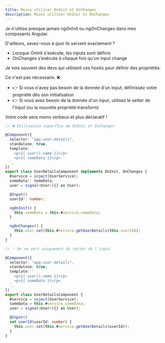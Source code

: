 ```yaml
---
title: Moins utiliser OnInit et OnChanges
description: Moins utiliser OnInit et OnChanges
---
```


Je n'utilise presque jamais ngOnInit ou ngOnChanges dans mes composants Angular.

D'ailleurs, savez-vous à quoi ils servent exactement ?

- Lorsque OnInit s'exécute, les inputs sont définis
- OnChanges s'exécute à chaque fois qu'un input change

Je vois souvent des devs qui utilisent ces hooks pour définir des propriétés.

Ce n'est pas nécessaire. ❌

- 👉 Si vous n'avez pas besoin de la donnée d'un input, définissez votre propriété dès son initialisation
- 👉 Si vous avez besoin de la donnée d'un input, utilisez le setter de l'input (ou la nouvelle propriété transform)

Votre code sera moins verbeux et plus déclaratif !

```typescript
// ❌ Utilisation superflux de OnInit et OnChanges

@Component({
  selector: "app-user-details",
  standalone: true,
  template: `
    <p>{{ user().name }}</p>
    <p>{{ someData }}</p>
  `,
})
export class UserDetailsComponent implements OnInit, OnChanges {
  #service = inject(UserService);
  someData!: SomeData;
  user = signal<User>({} as User);

  @Input()
  userId!: number;

  ngOnInit() {
    this.someData = this.#service.someData;
  }

  ngOnChanges() {
    this.user.set(this.#service.getUserDetails(this.userId));
  }
}
```

```typescript
// ✅ On se sert uniquement du setter de l'input

@Component({
  selector: "app-user-details",
  standalone: true,
  template: `
    <p>{{ user().name }}</p>
    <p>{{ someData }}</p>
  `,
})
export class UserDetailsComponent {
  #service = inject(UserService);
  someData = this.#service.someData;
  user = signal<User>({} as User);

  @Input()
  set userId(userId: number) {
    this.user.set(this.#service.getUserDetails(userId));
  }
}
```
